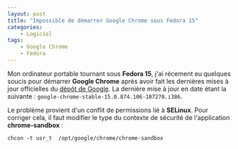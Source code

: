 ```yaml
---
layout: post
title: "Impossible de démarrer Google Chrome sous Fedora 15"
categories:
    - Logiciel
tags:
    - Google Chrome
    - Fedora
---
```

Mon ordinateur portable tournant sous **Fedora 15**, j'ai récement eu quelques soucis pour démarrer **Google Chrome** après avoir fait les dernières mises à jour officielles du [dépôt de Google][depot_google]. La dernière mise à jour en date étant la suivante : `google-chrome-stable-15.0.874.106-107270.i386`.

Le problème provient d'un conflit de permissions lié à **SELinux**. Pour corriger cela, il faut modifier le type du contexte de sécurité de l'application **chrome-sandbox** :

    chcon -t usr_t  /opt/google/chrome/chrome-sandbox

[depot_google]: http://dl.google.com/linux/chrome/rpm/stable/i386
